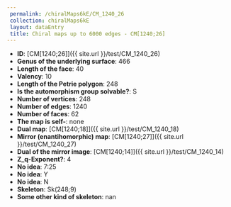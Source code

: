 ```yaml
--- 
 permalink: /chiralMaps6kE/CM_1240_26 
 collection: chiralMaps6kE
 layout: dataEntry
 title: Chiral maps up to 6000 edges - CM[1240;26]
---
```


- **ID**: [CM[1240;26]]({{ site.url }}/test/CM_1240_26)
- **Genus of the underlying surface**: 466
- **Length of the face**: 40
- **Valency**: 10
- **Length of the Petrie polygon**: 248
- **Is the automorphism group solvable?**: S
- **Number of vertices**: 248
- **Number of edges**: 1240
- **Number of faces**: 62
- **The map is self-**: none
- **Dual map**: [CM[1240;18]]({{ site.url }}/test/CM_1240_18)
- **Mirror (enantihomorphic) map**: [CM[1240;27]]({{ site.url }}/test/CM_1240_27)
- **Dual of the mirror image**: [CM[1240;14]]({{ site.url }}/test/CM_1240_14)
- **Z_q-Exponent?**: 4
- **No idea**:  7:25
- **No idea**: Y
- **No idea**: N
- **Skeleton**: Sk(248;9)
- **Some other kind of skeleton**: nan
